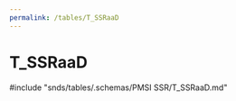 ```yaml
---
permalink: /tables/T_SSRaaD
---
```

# T\_SSRaaD
<!-- SPDX-License-Identifier: MPL-2.0 -->

<!-- ATTENTION : Ne pas supprimer ou modifier la ligne ci-dessous -->
#include "snds/tables/.schemas/PMSI SSR/T_SSRaaD.md"
<!-- ATTENTION : Ne pas supprimer ou modifier la ligne ci-dessus -->
